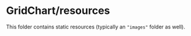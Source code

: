 # GridChart/resources

This folder contains static resources (typically an `"images"` folder as well).
